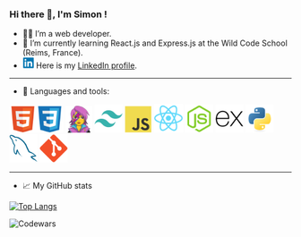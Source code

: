 ### Hi there 👋, I'm Simon !

- 👨‍💻 I’m a web developer.
- 🌱 I’m currently learning React.js and Express.js at the Wild Code School (Reims, France).
- <img src="https://github.com/devicons/devicon/blob/master/icons/linkedin/linkedin-original.svg" alt="LinkedIn" width="20" height="20"/>  Here is my [LinkedIn profile](https://www.linkedin.com/in/simon-duc-858481213/).

---

- 🧰 Languages and tools:

<img src="https://github.com/devicons/devicon/blob/master/icons/html5/html5-original.svg" alt="HTML" width="48" height="48"/><img src="https://github.com/devicons/devicon/blob/master/icons/css3/css3-original.svg" alt="CSS" width="48" height="48"/>
<img src="https://raw.githubusercontent.com/emotion-js/emotion/main/emotion.png" alt="Emotion CSS" width="48" height="48"/>
<img src="https://github.com/devicons/devicon/blob/master/icons/tailwindcss/tailwindcss-plain.svg" alt="Tailwind" width="50" height="50"/>
<img src="https://github.com/devicons/devicon/blob/master/icons/javascript/javascript-original.svg" alt="JavaScript" width="48" height="48"/> 
<img src="https://github.com/devicons/devicon/blob/master/icons/react/react-original.svg" alt="React" width="52" height="52"/>
<img src="https://github.com/devicons/devicon/blob/master/icons/nodejs/nodejs-original.svg" alt="Node" width="50" height="50"/>
<img src="https://github.com/devicons/devicon/blob/master/icons/express/express-original.svg" alt="Express" width="50" height="50"/>
<img src="https://github.com/devicons/devicon/blob/master/icons/python/python-original.svg" alt="Python" width="50" height="50"/>
<img src="https://github.com/devicons/devicon/blob/master/icons/mysql/mysql-original.svg" alt="MySQL" width="50" height="50"/>
<img src="https://github.com/devicons/devicon/blob/master/icons/git/git-original.svg" alt="Git" width="50" height="50"/>

---

- &#x1f4c8; My GitHub stats

[![Top Langs](https://github-readme-stats.vercel.app/api/top-langs/?username=Simon-Duc&theme=gotham)](https://github.com/anuraghazra/github-readme-stats)


<img src="https://www.codewars.com/users/Simon-Duc/badges/small" alt="Codewars"/>
